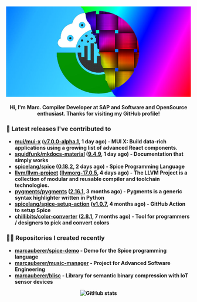 <p align="center">
	<img src="https://raw.githubusercontent.com/marcauberer/marcauberer/master/images/frontpage-image.jpg">
	<br><br>
	<b>Hi, I'm Marc. Compiler Developer at SAP and Software and OpenSource enthusiast. Thanks for visiting my GitHub profile!
</p>

### 🚀 Latest releases I've contributed to


- [mui/mui-x](https://github.com/mui/mui-x) ([v7.0.0-alpha.1](https://github.com/mui/mui-x/releases/tag/v7.0.0-alpha.1), 1 day ago) - MUI X: Build data-rich applications using a growing list of advanced React components.
- [squidfunk/mkdocs-material](https://github.com/squidfunk/mkdocs-material) ([9.4.9](https://github.com/squidfunk/mkdocs-material/releases/tag/9.4.9), 1 day ago) - Documentation that simply works
- [spicelang/spice](https://github.com/spicelang/spice) ([0.18.2](https://github.com/spicelang/spice/releases/tag/0.18.2), 2 days ago) - Spice Programming Language
- [llvm/llvm-project](https://github.com/llvm/llvm-project) ([llvmorg-17.0.5](https://github.com/llvm/llvm-project/releases/tag/llvmorg-17.0.5), 4 days ago) - The LLVM Project is a collection of modular and reusable compiler and toolchain technologies.
- [pygments/pygments](https://github.com/pygments/pygments) ([2.16.1](https://github.com/pygments/pygments/releases/tag/2.16.1), 3 months ago) - Pygments is a generic syntax highlighter written in Python
- [spicelang/spice-setup-action](https://github.com/spicelang/spice-setup-action) ([v1.0.7](https://github.com/spicelang/spice-setup-action/releases/tag/v1.0.7), 4 months ago) - GitHub Action to setup Spice 
- [chillibits/color-converter](https://github.com/chillibits/color-converter) ([2.8.1](https://github.com/chillibits/color-converter/releases/tag/2.8.1), 7 months ago) - Tool for programmers / designers to pick and convert colors

### 👨‍💻 Repositories I created recently
- [marcauberer/spice-demo](https://github.com/marcauberer/spice-demo) - Demo for the Spice programming language
- [marcauberer/music-manager](https://github.com/marcauberer/music-manager) - Project for Advanced Software Engineering
- [marcauberer/blisc](https://github.com/marcauberer/blisc) - Library for semantic binary compression with IoT sensor devices

<p align="center">
	<img src="https://github-readme-stats.vercel.app/api?username=marcauberer&show_icons=true&theme=dark" alt="GitHub stats">
</p>
